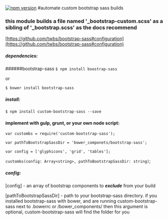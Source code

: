 [![npm version](https://badge.fury.io/js/custom-bootstrap-sass.svg)](https://badge.fury.io/js/custom-bootstrap-sass)
#automate custom bootstrap sass builds
### this module builds a file named '_bootstrap-custom.scss' as a sibling of '_bootstrap.scss' as the docs recommend
[https://github.com/twbs/bootstrap-sass#configuration](https://github.com/twbs/bootstrap-sass#configuration)
##### dependencies:
######bootstrap-sass
`$ npm install boostrap-sass`

or

`$ bower install bootstrap-sass`

##### install:
`$ npm install custom-bootstrap-sass --save`


#### implement with gulp, grunt, or your own node script:
`var custombs = require('custom-bootstrap-sass');`

`var pathToBootstrapSassDir = 'bower_componets/bootstrap-sass';`

`var config = ['glyphicons', 'grid', 'tables'];`

`custombs(config: Array<string>, pathToBootstrapSassDir: string)`;

##### config:
[config] - an array of bootstrap components to __*exclude*__ from your build

[pathToBootstrapSassDir] - path to your bootstrap-sass directory. if you installed bootstrap-sass with bower, and are running custom-bootstrap-sass next to .bowerrc or /bower_components/ then this argument is optional, custom-bootstrap-sass will find the folder for you
